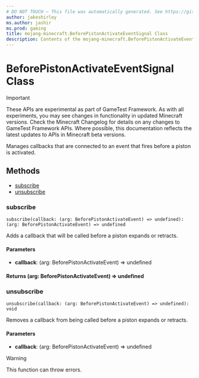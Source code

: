 ```yaml
---
# DO NOT TOUCH — This file was automatically generated. See https://github.com/Mojang/MinecraftScriptingApiDocsGenerator to modify descriptions, examples, etc.
author: jakeshirley
ms.author: jashir
ms.prod: gaming
title: mojang-minecraft.BeforePistonActivateEventSignal Class
description: Contents of the mojang-minecraft.BeforePistonActivateEventSignal class.
---
```

# BeforePistonActivateEventSignal Class
>[!IMPORTANT]
>These APIs are experimental as part of GameTest Framework. As with all experiments, you may see changes in functionality in updated Minecraft versions. Check the Minecraft Changelog for details on any changes to GameTest Framework APIs. Where possible, this documentation reflects the latest updates to APIs in Minecraft beta versions.

Manages callbacks that are connected to an event that fires before a piston is activated.


## Methods
- [subscribe](#subscribe)
- [unsubscribe](#unsubscribe)
  
### **subscribe**
`
subscribe(callback: (arg: BeforePistonActivateEvent) => undefined): (arg: BeforePistonActivateEvent) => undefined
`

Adds a callback that will be called before a piston expands or retracts.
#### **Parameters**
- **callback**: (arg: BeforePistonActivateEvent) => undefined

#### **Returns** (arg: BeforePistonActivateEvent) => undefined


### **unsubscribe**
`
unsubscribe(callback: (arg: BeforePistonActivateEvent) => undefined): void
`

Removes a callback from being called before a piston expands or retracts.
#### **Parameters**
- **callback**: (arg: BeforePistonActivateEvent) => undefined


> [!WARNING]
> This function can throw errors.


